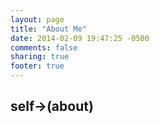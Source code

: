 ```yaml
---
layout: page
title: "About Me"
date: 2014-02-09 19:47:25 -0500
comments: false
sharing: true
footer: true 
---
```

## self->(about)